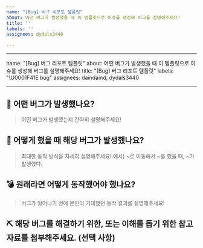 ```yaml
---
name: "[Bug] 버그 리포트 템플릿"
about: 어떤 버그가 발생했을 때 이 템플릿으로 이슈를 생성해 버그를 설명해주세요!
title: ''
labels: ''
assignees: dydals3440

---
```


---
name: "[Bug] 버그 리포트 템플릿"
about: 어떤 버그가 발생했을 때 이 템플릿으로 이슈를 생성해 버그를 설명해주세요!
title: "[Bug] 버그 리포트 템플릿"
labels: "\U0001F41E bug"
assignees: daindaind, dydals3440

---

## 🐞 어떤 버그가 발생했나요?
> 어떤 버그가 발생했는지 간략히 설명해주세요!

## 🍠  어떻게 했을 때 해당 버그가 발생했나요?
> 최대한 동작 방식을 자세히 설명해주세요!
> 예시) ~로 이동해서 ~를 했을 때, ~가 발생했다.

## 💣 원래라면 어떻게 동작했어야 했나요?
> 버그가 일어나기 전에 본인이 기대했던 동작 결과를 설명해주세요!

## ⛏️  해당 버그를 해결하기 위한, 또는 이해를 돕기 위한 참고 자료를 첨부해주세요. (선택 사항)
